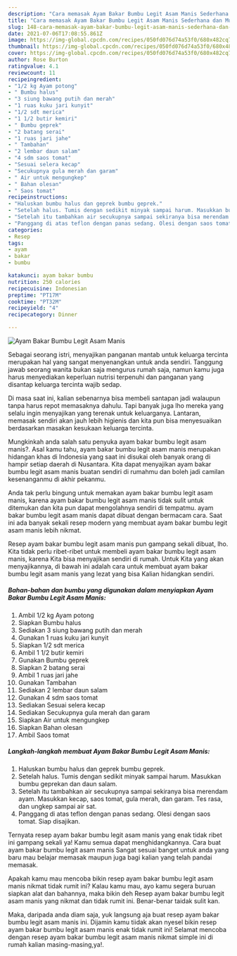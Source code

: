 ```yaml
---
description: "Cara memasak Ayam Bakar Bumbu Legit Asam Manis Sederhana dan Mudah Dibuat"
title: "Cara memasak Ayam Bakar Bumbu Legit Asam Manis Sederhana dan Mudah Dibuat"
slug: 148-cara-memasak-ayam-bakar-bumbu-legit-asam-manis-sederhana-dan-mudah-dibuat
date: 2021-07-06T17:08:55.861Z
image: https://img-global.cpcdn.com/recipes/050fd076d74a53f0/680x482cq70/ayam-bakar-bumbu-legit-asam-manis-foto-resep-utama.jpg
thumbnail: https://img-global.cpcdn.com/recipes/050fd076d74a53f0/680x482cq70/ayam-bakar-bumbu-legit-asam-manis-foto-resep-utama.jpg
cover: https://img-global.cpcdn.com/recipes/050fd076d74a53f0/680x482cq70/ayam-bakar-bumbu-legit-asam-manis-foto-resep-utama.jpg
author: Rose Burton
ratingvalue: 4.1
reviewcount: 11
recipeingredient:
- "1/2 kg Ayam potong"
- " Bumbu halus"
- "3 siung bawang putih dan merah"
- "1 ruas kuku jari kunyit"
- "1/2 sdt merica"
- "1 1/2 butir kemiri"
- " Bumbu geprek"
- "2 batang serai"
- "1 ruas jari jahe"
- " Tambahan"
- "2 lembar daun salam"
- "4 sdm saos tomat"
- "Sesuai selera kecap"
- "Secukupnya gula merah dan garam"
- " Air untuk mengungkep"
- " Bahan olesan"
- " Saos tomat"
recipeinstructions:
- "Haluskan bumbu halus dan geprek bumbu geprek."
- "Setelah halus. Tumis dengan sedikit minyak sampai harum. Masukkan bumbu geprekan dan daun salam."
- "Setelah itu tambahkan air secukupnya sampai sekiranya bisa merendam ayam. Masukkan kecap, saos tomat, gula merah, dan garam. Tes rasa, dan ungkep sampai air sat."
- "Panggang di atas teflon dengan panas sedang. Olesi dengan saos tomat. Siap disajikan."
categories:
- Resep
tags:
- ayam
- bakar
- bumbu

katakunci: ayam bakar bumbu 
nutrition: 250 calories
recipecuisine: Indonesian
preptime: "PT17M"
cooktime: "PT32M"
recipeyield: "4"
recipecategory: Dinner

---
```



![Ayam Bakar Bumbu Legit Asam Manis](https://img-global.cpcdn.com/recipes/050fd076d74a53f0/680x482cq70/ayam-bakar-bumbu-legit-asam-manis-foto-resep-utama.jpg)

Sebagai seorang istri, menyajikan panganan mantab untuk keluarga tercinta merupakan hal yang sangat menyenangkan untuk anda sendiri. Tanggung jawab seorang  wanita bukan saja mengurus rumah saja, namun kamu juga harus menyediakan keperluan nutrisi terpenuhi dan panganan yang disantap keluarga tercinta wajib sedap.

Di masa  saat ini, kalian sebenarnya bisa membeli santapan jadi walaupun tanpa harus repot memasaknya dahulu. Tapi banyak juga lho mereka yang selalu ingin menyajikan yang terenak untuk keluarganya. Lantaran, memasak sendiri akan jauh lebih higienis dan kita pun bisa menyesuaikan berdasarkan masakan kesukaan keluarga tercinta. 



Mungkinkah anda salah satu penyuka ayam bakar bumbu legit asam manis?. Asal kamu tahu, ayam bakar bumbu legit asam manis merupakan hidangan khas di Indonesia yang saat ini disukai oleh banyak orang di hampir setiap daerah di Nusantara. Kita dapat menyajikan ayam bakar bumbu legit asam manis buatan sendiri di rumahmu dan boleh jadi camilan kesenanganmu di akhir pekanmu.

Anda tak perlu bingung untuk memakan ayam bakar bumbu legit asam manis, karena ayam bakar bumbu legit asam manis tidak sulit untuk ditemukan dan kita pun dapat mengolahnya sendiri di tempatmu. ayam bakar bumbu legit asam manis dapat dibuat dengan bermacam cara. Saat ini ada banyak sekali resep modern yang membuat ayam bakar bumbu legit asam manis lebih nikmat.

Resep ayam bakar bumbu legit asam manis pun gampang sekali dibuat, lho. Kita tidak perlu ribet-ribet untuk membeli ayam bakar bumbu legit asam manis, karena Kita bisa menyajikan sendiri di rumah. Untuk Kita yang akan menyajikannya, di bawah ini adalah cara untuk membuat ayam bakar bumbu legit asam manis yang lezat yang bisa Kalian hidangkan sendiri.

<!--inarticleads1-->

##### Bahan-bahan dan bumbu yang digunakan dalam menyiapkan Ayam Bakar Bumbu Legit Asam Manis:

1. Ambil 1/2 kg Ayam potong
1. Siapkan  Bumbu halus
1. Sediakan 3 siung bawang putih dan merah
1. Gunakan 1 ruas kuku jari kunyit
1. Siapkan 1/2 sdt merica
1. Ambil 1 1/2 butir kemiri
1. Gunakan  Bumbu geprek
1. Siapkan 2 batang serai
1. Ambil 1 ruas jari jahe
1. Gunakan  Tambahan
1. Sediakan 2 lembar daun salam
1. Gunakan 4 sdm saos tomat
1. Sediakan Sesuai selera kecap
1. Sediakan Secukupnya gula merah dan garam
1. Siapkan  Air untuk mengungkep
1. Siapkan  Bahan olesan
1. Ambil  Saos tomat




<!--inarticleads2-->

##### Langkah-langkah membuat Ayam Bakar Bumbu Legit Asam Manis:

1. Haluskan bumbu halus dan geprek bumbu geprek.
1. Setelah halus. Tumis dengan sedikit minyak sampai harum. Masukkan bumbu geprekan dan daun salam.
1. Setelah itu tambahkan air secukupnya sampai sekiranya bisa merendam ayam. Masukkan kecap, saos tomat, gula merah, dan garam. Tes rasa, dan ungkep sampai air sat.
1. Panggang di atas teflon dengan panas sedang. Olesi dengan saos tomat. Siap disajikan.




Ternyata resep ayam bakar bumbu legit asam manis yang enak tidak ribet ini gampang sekali ya! Kamu semua dapat menghidangkannya. Cara buat ayam bakar bumbu legit asam manis Sangat sesuai banget untuk anda yang baru mau belajar memasak maupun juga bagi kalian yang telah pandai memasak.

Apakah kamu mau mencoba bikin resep ayam bakar bumbu legit asam manis nikmat tidak rumit ini? Kalau kamu mau, ayo kamu segera buruan siapkan alat dan bahannya, maka bikin deh Resep ayam bakar bumbu legit asam manis yang nikmat dan tidak rumit ini. Benar-benar taidak sulit kan. 

Maka, daripada anda diam saja, yuk langsung aja buat resep ayam bakar bumbu legit asam manis ini. Dijamin kamu tiidak akan nyesel bikin resep ayam bakar bumbu legit asam manis enak tidak rumit ini! Selamat mencoba dengan resep ayam bakar bumbu legit asam manis nikmat simple ini di rumah kalian masing-masing,ya!.

